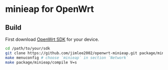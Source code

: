 # minieap for OpenWrt

## Build

First download [OpenWrt SDK](https://downloads.openwrt.org/) for your device.

```sh
cd /path/to/your/sdk
git clone https://github.com/jimlee2002/openwrt-minieap.git package/minieap
make menuconfig # choose `minieap` in section `Network`
make package/minieap/compile V=s
```
